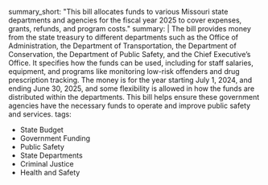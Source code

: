 summary_short: "This bill allocates funds to various Missouri state departments and agencies for the fiscal year 2025 to cover expenses, grants, refunds, and program costs."
summary: |
  The bill provides money from the state treasury to different departments such as the Office of Administration, the Department of Transportation, the Department of Conservation, the Department of Public Safety, and the Chief Executive’s Office. It specifies how the funds can be used, including for staff salaries, equipment, and programs like monitoring low-risk offenders and drug prescription tracking. The money is for the year starting July 1, 2024, and ending June 30, 2025, and some flexibility is allowed in how the funds are distributed within the departments. This bill helps ensure these government agencies have the necessary funds to operate and improve public safety and services.
tags:
  - State Budget
  - Government Funding
  - Public Safety
  - State Departments
  - Criminal Justice
  - Health and Safety
